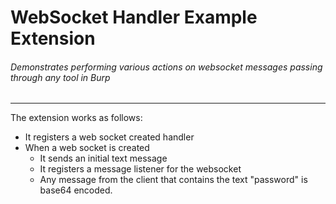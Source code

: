 WebSocket Handler Example Extension
===================================

###### Demonstrates performing various actions on websocket messages passing through any tool in Burp

 ---

The extension works as follows:
- It registers a web socket created handler
- When a web socket is created
  - It sends an initial text message
  - It registers a message listener for the websocket
  - Any message from the client that contains the text "password" is base64 encoded.
